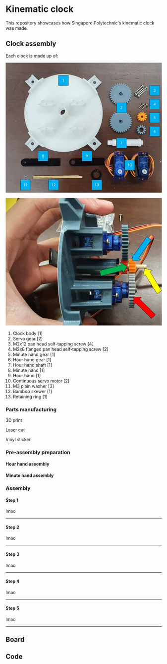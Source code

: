 # Kinematic clock

This repository showcases how Singapore Polytechnic's kinematic clock was made.  

## Clock assembly
Each clock is made up of: 

![Clock parts](https://raw.githubusercontent.com/allen-michael-tan/Kinematic-clock/main/Images/Clock%20parts.jpg?token=ANP657FJK63W5N3AIHGQC6LAS2FGU)

![](https://github.com/allen-michael-tan/Kinematic-clock/blob/main/Images/Clock%20assembly%206.jpg)

1. Clock body [1]
2. Servo gear [2]
3. M2x12 pan head self-tapping screw [4]
4. M2x8 flanged pan head self-tapping screw [2]
5. Minute hand gear [1]
6. Hour hand gear [1]
7. Hour hand shaft [1]
8. Minute hand [1]
9. Hour hand [1]
10. Continuous servo motor [2]
11. M3 plain washer [3]
12. Bamboo skewer [1]
13. Retaining ring [1]  

### Parts manufacturing

3D print

Laser cut

Vinyl sticker

### Pre-assembly preparation

#### Hour hand assembly

#### Minute hand assembly

#### 

### Assembly

#### Step 1

lmao

*****

#### Step 2

lmao

*****

#### Step 3

lmao

*****

#### Step 4

lmao

*****

#### Step 5

lmao

*****

## Board

## Code

## 